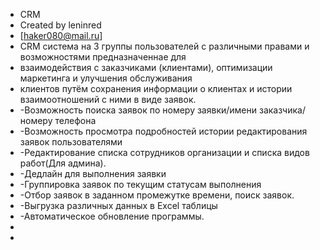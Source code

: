 * CRM
* Created by leninred
* [haker080@mail.ru]
* CRM система на 3 группы пользователей с различными правами и возможностями предназначеннае для 
* взаимодействия с заказчиками (клиентами), оптимизации маркетинга и улучшения обслуживания 
* клиентов путём сохранения информации о клиентах и истории взаимоотношений с ними в виде заявок.
* -Возможность поиска заявок по номеру заявки/имени заказчика/номеру телефона
* -Возможность просмотра подробностей истории редактирования заявок пользователями
* -Редактирование списка сотрудников организации и списка видов работ(Для админа).
* -Дедлайн для выполнения заявки
* -Группировка заявок по текущим статусам выполнения
* -Отбор заявок в заданном промежутке времени, поиск заявок.
* -Выгрузка различных данных в Excel таблицы
* -Автоматическое обновление программы.
* 
* 
